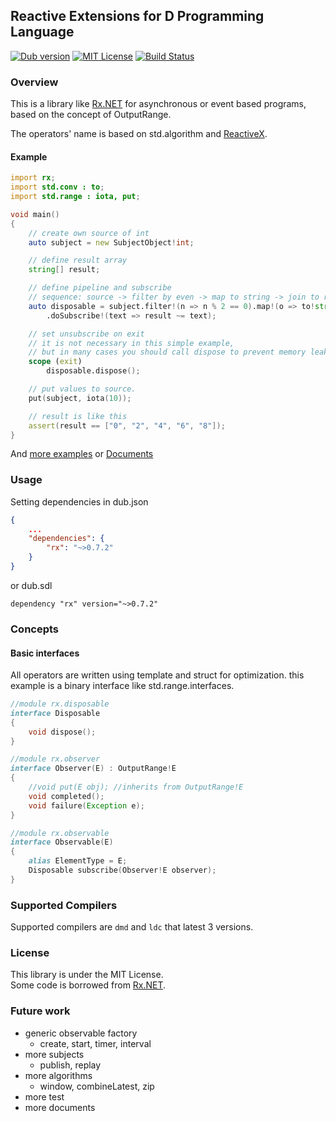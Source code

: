## Reactive Extensions for D Programming Language

[![Dub version](https://img.shields.io/dub/v/rx.svg)](https://code.dlang.org/packages/rx)
[![MIT License](http://img.shields.io/badge/license-MIT-blue.svg?style=flat)](http://img.shields.io/badge/license-MIT-blue.svg?style=flat)
[![Build Status](https://travis-ci.org/lempiji/rx.svg?branch=master)](https://travis-ci.org/lempiji/rx)

### Overview

This is a library like [Rx.NET](https://github.com/Reactive-Extensions/Rx.NET) for asynchronous or event based programs, based on the concept of OutputRange.

The operators' name is based on std.algorithm and [ReactiveX](http://reactivex.io/).

#### Example

```d
import rx;
import std.conv : to;
import std.range : iota, put;

void main()
{
    // create own source of int
    auto subject = new SubjectObject!int;

    // define result array
    string[] result;

    // define pipeline and subscribe
    // sequence: source -> filter by even -> map to string -> join to result
    auto disposable = subject.filter!(n => n % 2 == 0).map!(o => to!string(o))
        .doSubscribe!(text => result ~= text);

    // set unsubscribe on exit
    // it is not necessary in this simple example,
    // but in many cases you should call dispose to prevent memory leaks.
    scope (exit)
        disposable.dispose();

    // put values to source. 
    put(subject, iota(10));

    // result is like this
    assert(result == ["0", "2", "4", "6", "8"]);
}
```

And [more examples](https://github.com/lempiji/rx/tree/master/examples) or [Documents](https://lempiji.github.io/rx)

### Usage
Setting dependencies in dub.json
```json
{
    ...
    "dependencies": {
        "rx": "~>0.7.2"
    }
}
```
or dub.sdl
```
dependency "rx" version="~>0.7.2"
```

### Concepts

#### Basic interfaces
All operators are written using template and struct for optimization.
this example is a binary interface like std.range.interfaces.

```d
//module rx.disposable
interface Disposable
{
    void dispose();
}

//module rx.observer
interface Observer(E) : OutputRange!E
{
    //void put(E obj); //inherits from OutputRange!E
    void completed();
    void failure(Exception e);
}

//module rx.observable
interface Observable(E)
{
    alias ElementType = E;
    Disposable subscribe(Observer!E observer);
}
```
### Supported Compilers
Supported compilers are `dmd` and `ldc` that latest 3 versions.

### License

This library is under the MIT License.  
Some code is borrowed from [Rx.NET](https://github.com/Reactive-Extensions/Rx.NET).

### Future work

- generic observable factory
  - create, start, timer, interval
- more subjects
  - publish, replay
- more algorithms
  - window, combineLatest, zip
- more test
- more documents
